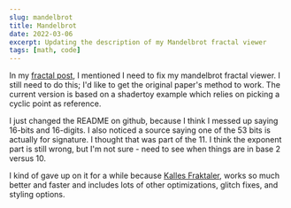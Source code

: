 ```yaml
---
slug: mandelbrot
title: Mandelbrot
date: 2022-03-06
excerpt: Updating the description of my Mandelbrot fractal viewer
tags: [math, code]
---
```


In my [fractal post](/fractal), I mentioned I need to fix my mandelbrot fractal viewer. I still need to do this; I'd like to get the original paper's method to work. The current version is based on a shadertoy example which relies on picking a cyclic point as reference.

I just changed the README on github, because I think I messed up saying 16-bits and 16-digits. I also noticed a source saying one of the 53 bits is actually for signature. I thought that was part of the 11. I think the exponent part is still wrong, but I'm not sure - need to see when things are in base 2 versus 10.

I kind of gave up on it for a while because [Kalles Fraktaler](http://www.chillheimer.de/kallesfraktaler/), works so much better and faster and includes lots of other optimizations, glitch fixes, and styling options.
